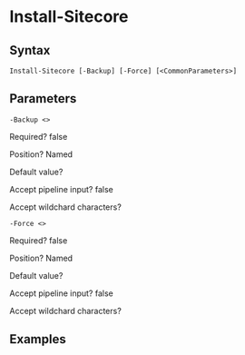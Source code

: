 

# Install-Sitecore


## Syntax

    Install-Sitecore [-Backup] [-Force] [<CommonParameters>]



## Parameters

    
    -Backup <>

Required?  false

Position? Named

Default value? 

Accept pipeline input? false

Accept wildchard characters? 
    
    
    -Force <>

Required?  false

Position? Named

Default value? 

Accept pipeline input? false

Accept wildchard characters? 
    

## Examples


